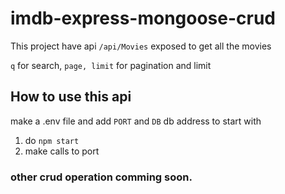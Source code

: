 # imdb-express-mongoose-crud

This project have api  ```/api/Movies``` exposed to get all the movies

```q``` for search, ```page, limit``` for pagination and limit 

## How to use this api 

make a .env file and add ```PORT``` and ```DB``` db address to start with

1. do ``` npm start ```
2. make calls to port

### other crud operation comming soon.

